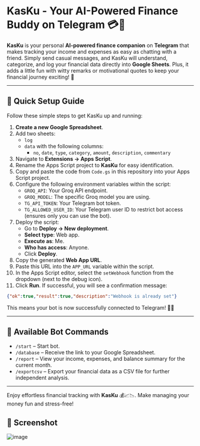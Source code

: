 # KasKu - Your AI-Powered Finance Buddy on Telegram 💳💎

**KasKu** is your personal **AI-powered finance companion** on **Telegram** that makes tracking your income and expenses as easy as chatting with a friend. Simply send casual messages, and KasKu will understand, categorize, and log your financial data directly into **Google Sheets**. Plus, it adds a little fun with witty remarks or motivational quotes to keep your financial journey exciting! 🎉

---

## 🚀 Quick Setup Guide

Follow these simple steps to get KasKu up and running:

1. **Create a new Google Spreadsheet**.
2. Add two sheets:
   - `log`
   - `data` with the following columns:
     - `no`, `date`, `type`, `category`, `amount`, `description`, `commentary`
3. Navigate to **Extensions -> Apps Script**.
4. Rename the Apps Script project to **KasKu** for easy identification.
5. Copy and paste the code from `Code.gs` in this repository into your Apps Script project.
6. Configure the following environment variables within the script:
   - `GROQ_API`: Your Groq API endpoint.
   - `GROQ_MODEL`: The specific Groq model you are using.
   - `TG_API_TOKEN`: Your Telegram bot token.
   - `TG_ALLOWED_USER_ID`: Your Telegram user ID to restrict bot access (ensures only you can use the bot).
7. Deploy the script:
   - Go to **Deploy -> New deployment**.
   - **Select type**: Web app.
   - **Execute as**: Me.
   - **Who has access**: Anyone.
   - Click **Deploy**.
8. Copy the generated **Web App URL**.
9. Paste this URL into the `APP_URL` variable within the script.
10. In the Apps Script editor, select the `setWebhook` function from the dropdown (next to the debug icon).
11. Click **Run**. If successful, you will see a confirmation message:
   ```json
   {"ok":true,"result":true,"description":"Webhook is already set"}
   ```
   This means your bot is now successfully connected to Telegram! 🚀📢

---

## 📱 Available Bot Commands

- `/start` – Start bot. 
- `/database` – Receive the link to your Google Spreadsheet.
- `/report` – View your income, expenses, and balance summary for the current month.
- `/exportcsv` – Export your financial data as a CSV file for further independent analysis.

---

Enjoy effortless financial tracking with **KasKu** 💰📈📉. Make managing your money fun and stress-free!

## 📸 Screenshot
![image](https://github.com/user-attachments/assets/f1d6868a-57f8-4a82-bd18-d9aca24fd002)
